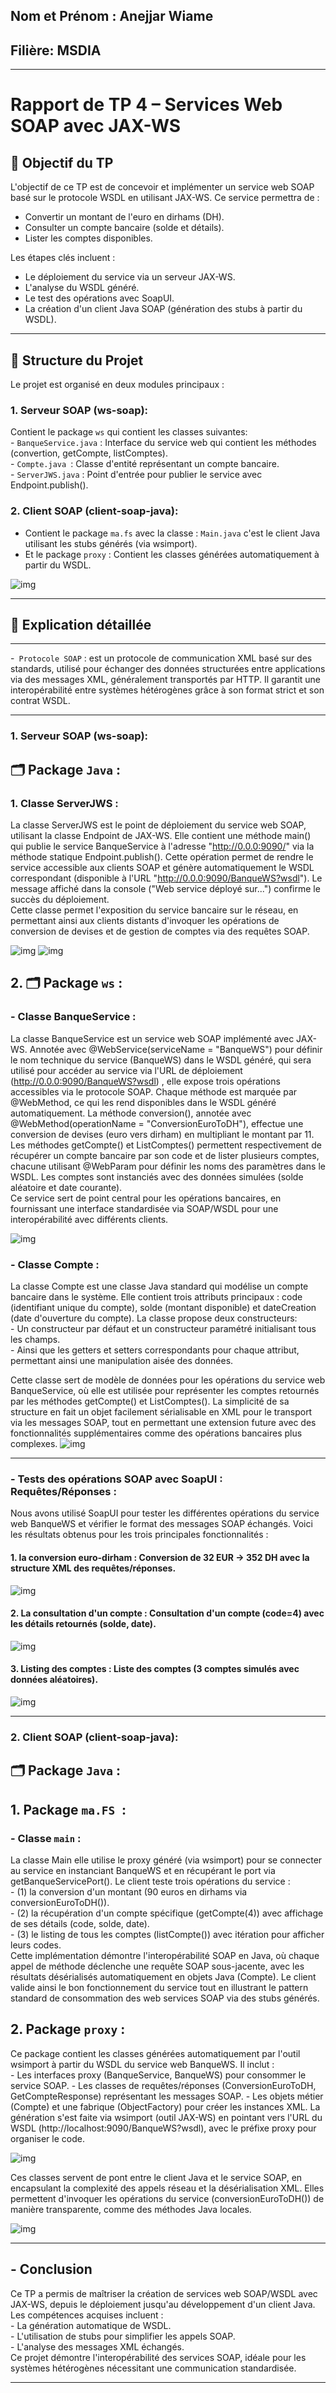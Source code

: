 ## Nom et Prénom : Anejjar Wiame
## Filière: MSDIA

---
# Rapport de TP 4 – Services Web SOAP avec JAX-WS

## 📌 Objectif du TP

L'objectif de ce TP est de concevoir et implémenter un service web SOAP basé sur le protocole WSDL en utilisant JAX-WS. Ce service permettra de :  

  - Convertir un montant de l'euro en dirhams (DH).  
  - Consulter un compte bancaire (solde et détails).  
  - Lister les comptes disponibles.

     
Les étapes clés incluent :
 
   - Le déploiement du service via un serveur JAX-WS.
   - L'analyse du WSDL généré.
   - Le test des opérations avec SoapUI.  
   - La création d'un client Java SOAP (génération des stubs à partir du WSDL).  

---

## 🧱 Structure du Projet

Le projet est organisé en deux modules principaux :  
### 1. Serveur SOAP (ws-soap):  

   Contient le package `ws` qui contient les classes suivantes:  
      - `BanqueService.java` : Interface du service web qui contient les méthodes (convertion, getCompte, listComptes).  
      - `Compte.java `: Classe d'entité représentant un compte bancaire.  
      -  `ServerJWS.java` : Point d'entrée pour publier le service avec Endpoint.publish(). 
      
### 2. Client SOAP (client-soap-java):

  - Contient le package `ma.fs` avec la classe : `Main.java` c'est le client Java utilisant les stubs générés (via wsimport).
  - Et le package `proxy` : Contient les classes générées automatiquement à partir du WSDL. 
    
  ![img](Screens/stru.JPG)  
 

 ---
## 📄 Explication détaillée 
  
---
 -` Protocole SOAP` : est un protocole de communication XML basé sur des standards, utilisé pour échanger des données structurées entre applications via des messages XML, généralement transportés par HTTP. Il garantit une interopérabilité entre systèmes hétérogènes grâce à son format strict et son contrat WSDL.

---

 ### 1. Serveur SOAP (ws-soap):
 
 ## 🗂 Package `Java` : 
 ### 1. Classe ServerJWS  :
La classe ServerJWS est le point de déploiement du service web SOAP, utilisant la classe Endpoint de JAX-WS. Elle contient une méthode main() qui publie le service BanqueService à l'adresse "http://0.0.0:9090/" via la méthode statique Endpoint.publish(). Cette opération permet de rendre le service accessible aux clients SOAP et génère automatiquement le WSDL correspondant (disponible à l'URL "http://0.0.0:9090/BanqueWS?wsdl"). Le message affiché dans la console ("Web service déployé sur...") confirme le succès du déploiement.  
Cette classe permet l'exposition du service bancaire sur le réseau, en permettant ainsi aux clients distants d'invoquer les opérations de conversion de devises et de gestion de comptes via des requêtes SOAP.

  ![img](Screens/server.JPG)
  ![img](Screens/cap1.JPG)
 
 ## 2. 🗂 Package `ws` : 
### - Classe BanqueService :
La classe BanqueService est un service web SOAP implémenté avec JAX-WS. Annotée avec @WebService(serviceName = "BanqueWS") pour définir le nom technique du service (BanqueWS) dans le WSDL généré, qui sera utilisé pour accéder au service via l'URL de déploiement (http://0.0.0:9090/BanqueWS?wsdl) , elle expose trois opérations accessibles via le protocole SOAP. Chaque méthode est marquée par @WebMethod, ce qui les rend disponibles dans le WSDL généré automatiquement. La méthode conversion(), annotée avec @WebMethod(operationName = "ConversionEuroToDH"), effectue une conversion de devises (euro vers dirham) en multipliant le montant par 11. Les méthodes getCompte() et ListComptes() permettent respectivement de récupérer un compte bancaire par son code et de lister plusieurs comptes, chacune utilisant @WebParam pour définir les noms des paramètres dans le WSDL. Les comptes sont instanciés avec des données simulées (solde aléatoire et date courante).  
Ce service sert de point central pour les opérations bancaires, en fournissant une interface standardisée via SOAP/WSDL pour une interopérabilité avec différents clients.

  ![img](Screens/BANQUE.JPG)

  ### - Classe Compte :
La classe Compte est une classe Java standard qui modélise un compte bancaire dans le système. Elle contient trois attributs principaux : code (identifiant unique du compte), solde (montant disponible) et dateCreation (date d'ouverture du compte). La classe propose deux constructeurs:  
     - Un constructeur par défaut et un constructeur paramétré initialisant tous les champs.  
     - Ainsi que les getters et setters correspondants pour chaque attribut, permettant ainsi une manipulation aisée des données.  
     
Cette classe sert de modèle de données pour les opérations du service web BanqueService, où elle est utilisée pour représenter les comptes retournés par les méthodes getCompte() et ListComptes(). La simplicité de sa structure en fait un objet facilement sérialisable en XML pour le transport via les messages SOAP, tout en permettant une extension future avec des fonctionnalités supplémentaires comme des opérations bancaires plus complexes.
  ![img](Screens/COMPTE.JPG)

---

### - Tests des opérations SOAP avec SoapUI : Requêtes/Réponses :
  
Nous avons utilisé SoapUI pour tester les différentes opérations du service web BanqueWS et vérifier le format des messages SOAP échangés. Voici les résultats obtenus pour les trois principales fonctionnalités :  
#### 1. la conversion euro-dirham :  Conversion de 32 EUR → 352 DH avec la structure XML des requêtes/réponses.

  ![img](Screens/capture2.JPG)
  
#### 2. La consultation d'un compte : Consultation d'un compte (code=4) avec les détails retournés (solde, date).

  ![img](Screens/capture3.JPG)
  

#### 3. Listing des comptes : Liste des comptes (3 comptes simulés avec données aléatoires).

  ![img](Screens/capture4.JPG)




---

### 2. Client SOAP (client-soap-java):
## 🗂️ Package `Java` : 
## 1. Package `ma.FS `:

### - Classe `main` : 
La classe Main elle utilise le proxy généré (via wsimport) pour se connecter au service en instanciant BanqueWS et en récupérant le port via getBanqueServicePort(). Le client teste trois opérations du service :   
    - (1) la conversion d'un montant (90 euros en dirhams via conversionEuroToDH()).  
    - (2) la récupération d'un compte spécifique (getCompte(4)) avec affichage de ses détails (code, solde, date).  
    - (3) le listing de tous les comptes (listCompte()) avec itération pour afficher leurs codes.  
Cette implémentation démontre l'interopérabilité SOAP en Java, où chaque appel de méthode déclenche une requête SOAP sous-jacente, avec les résultats désérialisés automatiquement en objets Java (Compte). Le client valide ainsi le bon fonctionnement du service tout en illustrant le pattern standard de consommation des web services SOAP via des stubs générés.  


## 2. Package `proxy` : 

Ce package contient les classes générées automatiquement par l'outil wsimport à partir du WSDL du service web BanqueWS. Il inclut :  
    - Les interfaces proxy (BanqueService, BanqueWS) pour consommer le service SOAP.
    - Les classes de requêtes/réponses (ConversionEuroToDH, GetCompteResponse) représentant les messages SOAP.
    - Les objets métier (Compte) et une fabrique (ObjectFactory) pour créer les instances XML.
La génération s'est faite via wsimport (outil JAX-WS) en pointant vers l'URL du WSDL (http://localhost:9090/BanqueWS?wsdl), avec le préfixe proxy pour organiser le code.  


 ![img](Screens/generatepro.JPG)
 
Ces classes servent de pont entre le client Java et le service SOAP, en encapsulant la complexité des appels réseau et la désérialisation XML. Elles permettent d'invoquer les opérations du service (conversionEuroToDH()) de manière transparente, comme des méthodes Java locales.

 ![img](Screens/proxy.JPG)


  
  
---
 ## - Conclusion
Ce TP a permis de maîtriser la création de services web SOAP/WSDL avec JAX-WS, depuis le déploiement jusqu'au développement d'un client Java. Les compétences acquises incluent :    
       - La génération automatique de WSDL.  
       - L'utilisation de stubs pour simplifier les appels SOAP.  
       - L'analyse des messages XML échangés.  
Ce projet démontre l'interopérabilité des services SOAP, idéale pour les systèmes hétérogènes nécessitant une communication standardisée.


---
 
  
